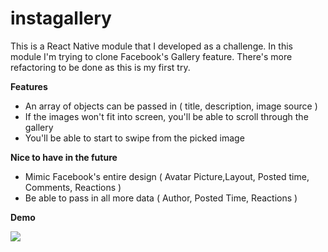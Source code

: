 
# instagallery
This is a React Native module that I developed as a challenge. In this module I'm trying to clone Facebook's Gallery feature. There's more refactoring to be done as this is my first try. 

**Features**
 - An array of objects can be passed in ( title, description, image source )
 - If the images won't fit into screen, you'll be able to scroll through the gallery
 - You'll be able to start to swipe from the picked image
 
 **Nice to have in the future**
 - Mimic Facebook's entire design ( Avatar Picture,Layout,  Posted time, Comments, Reactions ) 
 - Be able to pass in all more data ( Author, Posted Time, Reactions ) 

**Demo**


![](demo.gif)
